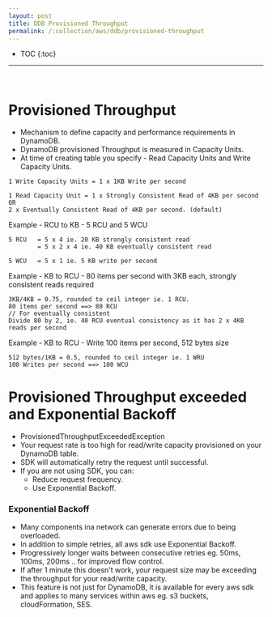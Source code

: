 ```yaml
---
layout: post
title: DDB Provisioned Throughput
permalink: /:collection/aws/ddb/provisioned-throughput
---
```


- TOC
{:toc}

<hr><br>


# Provisioned Throughput
- Mechanism to define capacity and performance requirements in DynamoDB.
- DynamoDB provisioned Throughput is measured in Capacity Units.
- At time of creating table you specify - Read Capacity Units and Write Capacity Units.
```
1 Write Capacity Units = 1 x 1KB Write per second
```
```
1 Read Capacity Unit = 1 x Strongly Consistent Read of 4KB per second
OR
2 x Eventually Consistent Read of 4KB per second. (default)
```

Example - RCU to KB - 5 RCU and 5 WCU
```
5 RCU   = 5 x 4 ie. 20 KB strongly consistent read
        = 5 x 2 x 4 ie. 40 KB eventually consistent read

5 WCU   = 5 x 1 ie. 5 KB write per second
```
Example - KB to RCU - 80 items per second with 3KB each, strongly consistent reads required
```
3KB/4KB = 0.75, rounded to ceil integer ie. 1 RCU.
80 items per second ==> 80 RCU
// For eventually consistent
Divide 80 by 2, ie. 40 RCU eventual consistency as it has 2 x 4KB reads per second
```
Example - KB to RCU - Write 100 items per second, 512 bytes size
```
512 bytes/1KB = 0.5, rounded to ceil integer ie. 1 WRU
100 Writes per second ==> 100 WCU
```

# Provisioned Throughput exceeded and Exponential Backoff
- ProvisionedThroughputExceededException
- Your request rate is too high for read/write capacity provisioned on your DynamoDB table.
- SDK will automatically retry the request until successful.
- If you are not using SDK, you can:
    - Reduce request frequency.
    - Use Exponential Backoff.

### Exponential Backoff
- Many components ina network can generate errors due to being overloaded.
- In addition to simple retries, all aws sdk use Exponential Backoff.
- Progressively longer waits between consecutive retries eg. 50ms, 100ms, 200ms .. for improved flow control.
- If after 1 minute this doesn't work, your request size may be exceeding the throughput for your read/write capacity.
- This feature is not just for DynamoDB, it is available for every aws sdk and applies to many services within aws eg. s3 buckets, cloudFormation, SES.
